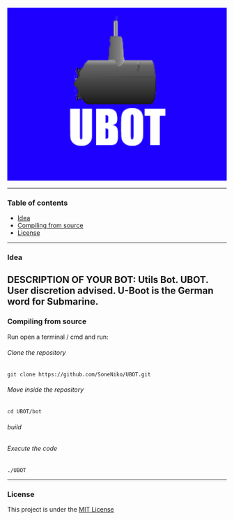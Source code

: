 <p align="center">
    <img alt="Logo example" src="img/logo.png">
</p>

---
### Table of contents
- [Idea](#idea)
- [Compiling from source](#compiling-from-source)
- [License](#license)
--- 

### Idea
**DESCRIPTION OF YOUR BOT**:
Utils Bot. UBOT. User discretion advised. U-Boot is the German word for Submarine.
---

### Compiling from source

Run open a terminal / cmd and run:
###### Clone the repository
```shell
git clone https://github.com/SoneNiko/UBOT.git
```

###### Move inside the repository
```shell
cd UBOT/bot
```

###### build



###### Execute the code
```shell
./UBOT
```

---

### License
This project is under the [MIT License](LICENSE)
